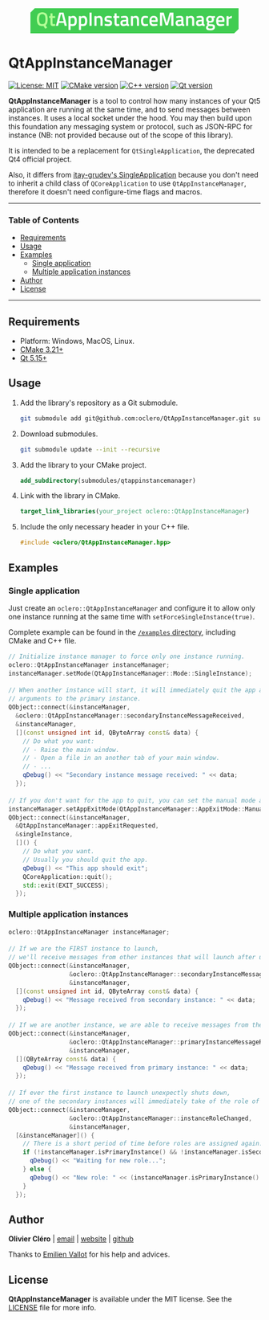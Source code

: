 <div align="center">
	<img height="50" src="branding/logo.svg">
</div>

# QtAppInstanceManager

[![License: MIT](https://img.shields.io/badge/license-MIT-green)](https://mit-license.org/)
[![CMake version](https://img.shields.io/badge/CMake-3.21+-064F8C?logo=cmake)](https://www.qt.io)
[![C++ version](https://img.shields.io/badge/C++-17-00599C?logo=++)](https://www.qt.io)
[![Qt version](https://img.shields.io/badge/Qt-5.15.2+-41CD52?logo=qt)](https://www.qt.io)

**QtAppInstanceManager** is a tool to control how many instances of your Qt5 application are running at the same time, and to send messages between instances. It uses a local socket under the hood. You may then build upon this foundation any messaging system or protocol, such as JSON-RPC for instance (NB: not provided because out of the scope of this library).

It is intended to be a replacement for `QtSingleApplication`, the deprecated Qt4 official project.

Also, it differs from [itay-grudev's SingleApplication](https://github.com/itay-grudev/SingleApplication) because you don't need to inherit a child class of `QCoreApplication` to use `QtAppInstanceManager`, therefore it doesn't need configure-time flags and macros.

---

### Table of Contents

- [Requirements](#requirements)
- [Usage](#usage)
- [Examples](#examples)
  - [Single application](#single-application)
  - [Multiple application instances](#multiple-application-instances)
- [Author](#author)
- [License](#license)

---

## Requirements

- Platform: Windows, MacOS, Linux.
- [CMake 3.21+](https://cmake.org/download/)
- [Qt 5.15+](https://www.qt.io/download-qt-installer)

## Usage

1. Add the library's repository as a Git submodule.

   ```bash
   git submodule add git@github.com:oclero/QtAppInstanceManager.git submodules/qtappinstancemanager
   ```

2. Download submodules.

   ```bash
   git submodule update --init --recursive
   ```

3. Add the library to your CMake project.

   ```cmake
   add_subdirectory(submodules/qtappinstancemanager)
   ```

4. Link with the library in CMake.

   ```cmake
   target_link_libraries(your_project oclero::QtAppInstanceManager)
   ```

5. Include the only necessary header in your C++ file.

   ```c++
   #include <oclero/QtAppInstanceManager.hpp>
   ```

## Examples

### Single application

Just create an `oclero::QtAppInstanceManager` and configure it to allow only one instance running at the same time with `setForceSingleInstance(true)`.

Complete example can be found in the [`/examples` directory](examples/single), including CMake and C++ file.

```c++
// Initialize instance manager to force only one instance running.
oclero::QtAppInstanceManager instanceManager;
instanceManager.setMode(QtAppInstanceManager::Mode::SingleInstance);

// When another instance will start, it will immediately quit the app and send its
// arguments to the primary instance.
QObject::connect(&instanceManager,
  &oclero::QtAppInstanceManager::secondaryInstanceMessageReceived,
  &instanceManager,
  [](const unsigned int id, QByteArray const& data) {
    // Do what you want:
    // - Raise the main window.
    // - Open a file in an another tab of your main window.
    // - ...
    qDebug() << "Secondary instance message received: " << data;
  });

// If you don't want for the app to quit, you can set the manual mode and handle this step by yourself.
instanceManager.setAppExitMode(QtAppInstanceManager::AppExitMode::Manual);
QObject::connect(&instanceManager,
  &QtAppInstanceManager::appExitRequested,
  &singleInstance,
  []() {
    // Do what you want.
    // Usually you should quit the app.
    qDebug() << "This app should exit";
    QCoreApplication::quit();
    std::exit(EXIT_SUCCESS);
  });
```

### Multiple application instances

```c++
oclero::QtAppInstanceManager instanceManager;

// If we are the FIRST instance to launch,
// we'll receive messages from other instances that will launch after us.
QObject::connect(&instanceManager,
                 &oclero::QtAppInstanceManager::secondaryInstanceMessageReceived,
                 &instanceManager,
  [](const unsigned int id, QByteArray const& data) {
    qDebug() << "Message received from secondary instance: " << data;
  });

// If we are another instance, we are able to receive messages from the primary one.
QObject::connect(&instanceManager,
                 &oclero::QtAppInstanceManager::primaryInstanceMessageReceived,
                 &instanceManager,
  [](QByteArray const& data) {
    qDebug() << "Message received from primary instance: " << data;
  });

// If ever the first instance to launch unexpectly shuts down,
// one of the secondary instances will immediately take of the role of the primary one.
QObject::connect(&instanceManager,
                 &oclero::QtAppInstanceManager::instanceRoleChanged,
                 &instanceManager,
  [&instanceManager]() {
    // There is a short period of time before roles are assigned again.
    if (!instanceManager.isPrimaryInstance() && !instanceManager.isSecondaryInstance()) {
      qDebug() << "Waiting for new role...";
    } else {
      qDebug() << "New role: " << (instanceManager.isPrimaryInstance() ? "Primary" : "Secondary");
    }
  });
```

## Author

**Olivier Cléro** | [email](mailto:oclero@pm.me) | [website](https://www.olivierclero.com) | [github](https://www.github.com/oclero)

Thanks to [Emilien Vallot](https://github.com/envt) for his help and advices.

## License

**QtAppInstanceManager** is available under the MIT license. See the [LICENSE](LICENSE) file for more info.
